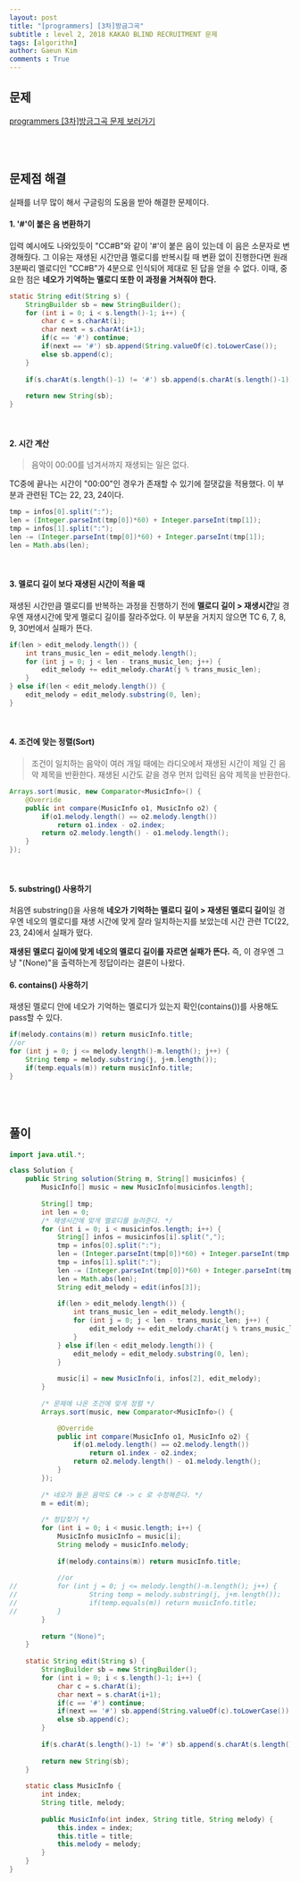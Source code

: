 ```yaml
---
layout: post
title: "[programmers] [3차]방금그곡"
subtitle : level 2, 2018 KAKAO BLIND RECRUITMENT 문제
tags: [algorithm]
author: Gaeun Kim
comments : True
---
```


<h2>문제</h2>

[programmers [3차]방금그곡 문제 보러가기](https://programmers.co.kr/learn/courses/30/lessons/17683)

<br><br>

<h2>문제점 해결</h2>

실패를 너무 많이 해서 구글링의 도움을 받아 해결한 문제이다.

#### 1. '#'이 붙은 음 변환하기

입력 예시에도 나와있듯이 "CC#B"와 같이 '#'이 붙은 음이 있는데 이 음은 소문자로 변경해줬다. 그 이유는 재생된 시간만큼 멜로디를 반복시킬 때 변환 없이 진행한다면 원래 3분짜리 멜로디인 "CC#B"가 4분으로 인식되어 제대로 된 답을 얻을 수 없다. 이때, 중요한 점은 **네오가 기억하는 멜로디 또한 이 과정을 거쳐줘야 한다.**

```java
static String edit(String s) {
    StringBuilder sb = new StringBuilder();
    for (int i = 0; i < s.length()-1; i++) {
		char c = s.charAt(i);
		char next = s.charAt(i+1);
		if(c == '#') continue;
		if(next == '#') sb.append(String.valueOf(c).toLowerCase());
		else sb.append(c);
	}
		
	if(s.charAt(s.length()-1) != '#') sb.append(s.charAt(s.length()-1));
		
	return new String(sb);
}
```

<br>

#### 2. 시간 계산

> 음악이 00:00를 넘겨서까지 재생되는 일은 없다.

TC중에 끝나는 시간이 "00:00"인 경우가 존재할 수 있기에 절댓값을 적용했다. 이 부분과 관련된 TC는 22, 23, 24이다.

```java
tmp = infos[0].split(":");
len = (Integer.parseInt(tmp[0])*60) + Integer.parseInt(tmp[1]);
tmp = infos[1].split(":");
len -= (Integer.parseInt(tmp[0])*60) + Integer.parseInt(tmp[1]);
len = Math.abs(len);
```

<br>

#### 3. 멜로디 길이 보다 재생된 시간이 적을 때

재생된 시간만큼 멜로디를 반복하는 과정을 진행하기 전에 **멜로디 길이 > 재생시간**일 경우엔 재생시간에 맞게 멜로디 길이를 잘라주었다. 이 부분을 거치지 않으면 TC 6, 7, 8, 9, 30번에서 실패가 뜬다.

```java
if(len > edit_melody.length()) {
    int trans_music_len = edit_melody.length();
	for (int j = 0; j < len - trans_music_len; j++) {
		edit_melody += edit_melody.charAt(j % trans_music_len);
	}
} else if(len < edit_melody.length()) {
    edit_melody = edit_melody.substring(0, len);
}
```

<br>

#### 4. 조건에 맞는 정렬(Sort)

> 조건이 일치하는 음악이 여러 개일 때에는 라디오에서 재생된 시간이 제일 긴 음악 제목을 반환한다. 재생된 시간도 같을 경우 먼저 입력된 음악 제목을 반환한다.

```java
Arrays.sort(music, new Comparator<MusicInfo>() {
	@Override
	public int compare(MusicInfo o1, MusicInfo o2) {
		if(o1.melody.length() == o2.melody.length())
			return o1.index - o2.index;
		return o2.melody.length() - o1.melody.length();
	}
});
```

<br>

#### 5. substring() 사용하기

처음엔 substring()을 사용해 **네오가 기억하는 멜로디 길이 > 재생된 멜로디 길이**일 경우엔 네오의 멜로디를 재생 시간에 맞게 잘라 일치하는지를 보았는데 시간 관련 TC(22, 23, 24)에서 실패가 떴다.

**재생된 멜로디 길이에 맞게 네오의 멜로디 길이를 자르면 실패가 뜬다.** 즉, 이 경우엔 그냥 "(None)"을 출력하는게 정답이라는 결론이 나왔다.

#### 6. contains() 사용하기

재생된 멜로디 안에 네오가 기억하는 멜로디가 있는지 확인(contains())를 사용해도 pass할 수 있다.

```java
if(melody.contains(m)) return musicInfo.title;
//or
for (int j = 0; j <= melody.length()-m.length(); j++) {
    String temp = melody.substring(j, j+m.length());
    if(temp.equals(m)) return musicInfo.title;
}
```

<br><br>

<h2>풀이</h2>

```java
import java.util.*;

class Solution {
	public String solution(String m, String[] musicinfos) {
		MusicInfo[] music = new MusicInfo[musicinfos.length];
		
		String[] tmp;
		int len = 0;
		/* 재생시간에 맞게 멜로디를 늘려준다. */
		for (int i = 0; i < musicinfos.length; i++) {
			String[] infos = musicinfos[i].split(",");
			tmp = infos[0].split(":");
			len = (Integer.parseInt(tmp[0])*60) + Integer.parseInt(tmp[1]);
			tmp = infos[1].split(":");
			len -= (Integer.parseInt(tmp[0])*60) + Integer.parseInt(tmp[1]);
			len = Math.abs(len);
			String edit_melody = edit(infos[3]);
			
			if(len > edit_melody.length()) {
				int trans_music_len = edit_melody.length();
				for (int j = 0; j < len - trans_music_len; j++) {
					edit_melody += edit_melody.charAt(j % trans_music_len);
				}
			} else if(len < edit_melody.length()) {
				edit_melody = edit_melody.substring(0, len);
			}
			
			music[i] = new MusicInfo(i, infos[2], edit_melody);
		}
		
		/* 문제에 나온 조건에 맞게 정렬 */
		Arrays.sort(music, new Comparator<MusicInfo>() {

			@Override
			public int compare(MusicInfo o1, MusicInfo o2) {
				if(o1.melody.length() == o2.melody.length())
					return o1.index - o2.index;
				return o2.melody.length() - o1.melody.length();
			}
		});
		
		/* 네오가 들은 음악도 C# -> c 로 수정해준다. */
		m = edit(m);
		
		/* 정답찾기 */
		for (int i = 0; i < music.length; i++) {
			MusicInfo musicInfo = music[i];
			String melody = musicInfo.melody;
			
			if(melody.contains(m)) return musicInfo.title;
			
			//or
//			for (int j = 0; j <= melody.length()-m.length(); j++) {
//					String temp = melody.substring(j, j+m.length());
//					if(temp.equals(m)) return musicInfo.title;
//			}
		}
		
		return "(None)";
	}
	
	static String edit(String s) {
		StringBuilder sb = new StringBuilder();
		for (int i = 0; i < s.length()-1; i++) {
			char c = s.charAt(i);
			char next = s.charAt(i+1);
			if(c == '#') continue;
			if(next == '#') sb.append(String.valueOf(c).toLowerCase());
			else sb.append(c);
		}
		
		if(s.charAt(s.length()-1) != '#') sb.append(s.charAt(s.length()-1));
		
		return new String(sb);
	}
	
	static class MusicInfo {
		int index;
		String title, melody;
		
		public MusicInfo(int index, String title, String melody) {
			this.index = index;
			this.title = title;
			this.melody = melody;
		}
	}
}
```



